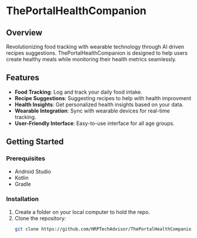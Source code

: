 # ThePortalHealthCompanion

## Overview
Revolutionizing food tracking with wearable technology through AI driven recipes suggestions. ThePortalHealthCompanion is designed to help users create healthy meals while monitoring their health metrics seamlessly.

## Features
- **Food Tracking**: Log and track your daily food intake.
- **Recipe Suggestions**: Suggesting recipes to help with health improvment
- **Health Insights**: Get personalized health insights based on your data.
- **Wearable Integration**: Sync with wearable devices for real-time tracking.
- **User-Friendly Interface**: Easy-to-use interface for all age groups.

## Getting Started
### Prerequisites
- Android Studio
- Kotlin
- Gradle

### Installation
1. Create a folder on your local computer to hold the repo.
2. Clone the repository:
   ```bash
   git clone https://github.com/HRPTechAdvisor/ThePortalHealthCompanion.git


